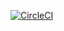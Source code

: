 [![CircleCI](https://circleci.com/gh/OlegPod/spring5-mongo-recipe-app/tree/master.svg?style=svg)](https://circleci.com/gh/OlegPod/spring5-mongo-recipe-app/tree/master)
